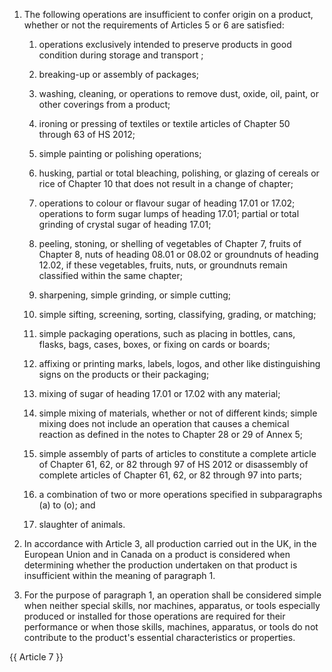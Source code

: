1. The following operations are insufficient to confer origin on a product, whether or not the requirements of Articles 5 or 6 are satisfied:

   1. operations exclusively intended to preserve products in good condition during storage and transport ;

   2. breaking-up or assembly of packages;

   3. washing, cleaning, or operations to remove dust, oxide, oil, paint, or other coverings from a product;

   4. ironing or pressing of textiles or textile articles of Chapter 50 through 63 of HS 2012;

   5. simple painting or polishing operations;

   6. husking, partial or total bleaching, polishing, or glazing of cereals or rice of Chapter 10 that does not result in a change of chapter;

   7. operations to colour or flavour sugar of heading 17.01 or 17.02; operations to form sugar lumps of heading 17.01; partial or total grinding of crystal sugar of heading 17.01;

   8. peeling, stoning, or shelling of vegetables of Chapter 7, fruits of Chapter 8, nuts of heading 08.01 or 08.02 or groundnuts of heading 12.02, if these vegetables, fruits, nuts, or groundnuts remain classified within the same chapter;

   9. sharpening, simple grinding, or simple cutting;

   10. simple sifting, screening, sorting, classifying, grading, or matching;

   11. simple packaging operations, such as placing in bottles, cans, flasks, bags, cases, boxes, or fixing on cards or boards;

   12. affixing or printing marks, labels, logos, and other like distinguishing signs on the products or their packaging;

   13. mixing of sugar of heading 17.01 or 17.02 with any material;

   14. simple mixing of materials, whether or not of different kinds; simple mixing does not include an operation that causes a chemical reaction as defined in the notes to Chapter 28 or 29 of Annex 5;

   15. simple assembly of parts of articles to constitute a complete article of Chapter 61, 62, or 82 through 97 of HS 2012 or disassembly of complete articles of Chapter 61, 62, or 82 through 97 into parts;

   16. a combination of two or more operations specified in subparagraphs (a) to (o); and

   17. slaughter of animals.

2. In accordance with Article 3, all production carried out in the UK, in the European Union and in Canada on a product is considered when determining whether the production undertaken on that product is insufficient within the meaning of paragraph 1.

3. For the purpose of paragraph 1, an operation shall be considered simple when neither special skills, nor machines, apparatus, or tools especially produced or installed for those operations are required for their  performance or  when  those skills, machines, apparatus, or tools do not contribute to the product's essential characteristics or properties.

{{ Article 7 }}
